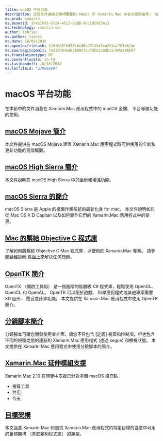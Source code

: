 ```yaml
---
title: macOS 平台功能
description: 這份文件連結至說明重要的 macOS 和 Xamarin.Mac 平台功能的指南： OpenTK，分鏡腳本、 擴充功能和更多功能。
ms.prod: xamarin
ms.assetid: 37451F65-672A-4512-8DDD-06CCDE9E5A12
ms.technology: xamarin-mac
author: lobrien
ms.author: laobri
ms.date: 10/05/2018
ms.openlocfilehash: 7e91645fb92814c88c3711645ea294ac701b67ac
ms.sourcegitcommit: 79313604ed68829435cfdbb530db36794d50858f
ms.translationtype: MT
ms.contentlocale: zh-TW
ms.lasthandoff: 10/18/2018
ms.locfileid: "37066880"
---
```

# <a name="macos-platform-features"></a>macOS 平台功能

在本節中的文件涵蓋在 Xamarin.Mac 應用程式中的 macOS 金鑰、 平台專屬功能的使用。

## <a name="introduction-to-macos-mojavemacplatformintroduction-to-macos-mojaveindexmd"></a>[macOS Mojave 簡介](~/mac/platform/introduction-to-macos-mojave/index.md)

本文件提供在 macOS Mojave 建置 Xamarin.Mac 應用程式時可供使用的全新和更新功能的高階概觀。

## <a name="introduction-to-macos-high-sierramacplatformintroduction-to-macos-high-sierraindexmd"></a>[macOS High Sierra 簡介](~/mac/platform/introduction-to-macos-high-sierra/index.md)

本文件說明在 macOS High Sierra 中的全新和增強功能。

## <a name="introduction-to-macos-sierramacplatformintroduction-to-macos-sierraindexmd"></a>[macOS Sierra 的簡介](~/mac/platform/introduction-to-macos-sierra/index.md)

macOS Sierra 是 Apple 的桌面作業系統的最新化身 for mac。 本文件說明如何從 Mac OS X El Capitan 以及如何實作它們的 Xamarin.Mac 應用程式中的變更。

## <a name="binding-objective-c-libraries-for-macbindingmd"></a>[Mac 的繫結 Objective C 程式庫](binding.md)

了解如何將繫結 Objective C Mac 程式庫，以便用於 Xamarin.Mac 專案。
請參閱[疑難排解 頁面上](~/cross-platform/macios/binding/troubleshooting.md)來解決任何問題。

## <a name="introduction-to-opentkmacplatformopentkmd"></a>[OpenTK 簡介](~/mac/platform/opentk.md)

OpenTK （開啟工具組） 是一個進階的低層級 C# 程式庫，輕鬆使用 OpenGL、 OpenCL 和 OpenAL。 OpenTK 可以用於遊戲、 科學應用程式或其他專案需要 3D 圖形、 聲音或計算功能。 本文提供在 Xamarin.Mac 應用程式中使用 OpenTK 簡介。

## <a name="introduction-to-storyboardsmacplatformstoryboardsindexmd"></a>[分鏡腳本簡介](~/mac/platform/storyboards/index.md)

分鏡腳本可讓您開發使用者介面，讓您不只包含 [定義] 視窗和控制項，但也包含不同的視窗之間的連結的 Xamarin.Mac 應用程式 (透過 segue) 和檢視狀態。 本文提供在 Xamarin.Mac 應用程式中使用分鏡腳本的簡介。

## <a name="xamarinmac-extension-supportmacplatformextensionsmd"></a>[Xamarin.Mac 延伸模組支援](~/mac/platform/extensions.md)

Xamarin.Mac 2.10 在預覽中支援已針對多個 macOS 擴充點：

- 搜尋工具
- 共用
- 今天

## <a name="target-frameworksmacplatformtarget-frameworkmd"></a>[目標架構](~/mac/platform/target-framework.md)

本文涵蓋 Xamarin.Mac 和選取 Xamarin.Mac 應用程式的特定目標的含意中可用的目標架構 （基底類別程式庫） 的類型。
